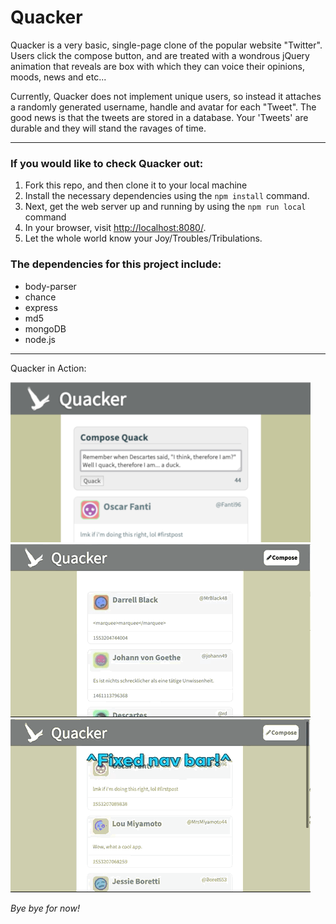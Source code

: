 # Quacker

Quacker is a very basic, single-page clone of the popular website "Twitter". Users click the compose button, and are treated with a wondrous jQuery animation that reveals are box with which they can voice their opinions, moods, news and etc... 

Currently, Quacker does not implement unique users, so instead it attaches a randomly generated username, handle and avatar for each "Tweet". The good news is that the tweets are stored in a database. Your 'Tweets' are durable and they will stand the ravages of time.

---

### If you would like to check Quacker out:

1. Fork this repo, and then clone it to your local machine
2. Install the necessary dependencies using the `npm install` command.
3. Next, get the web server up and running by using the `npm run local` command
3. In your browser, visit <http://localhost:8080/>.
4. Let the whole world know your Joy/Troubles/Tribulations.

### The dependencies for this project include:

* body-parser
* chance
* express
* md5
* mongoDB
* node.js

---
Quacker in Action:

!["Tweet your thoughts!"](/public/images/tweet.png)
!["Counter and Errors!"](/public/images/countererror.gif)
!["Fixed Navbar!"](/public/images/navbar.gif)


*Bye bye for now!*



